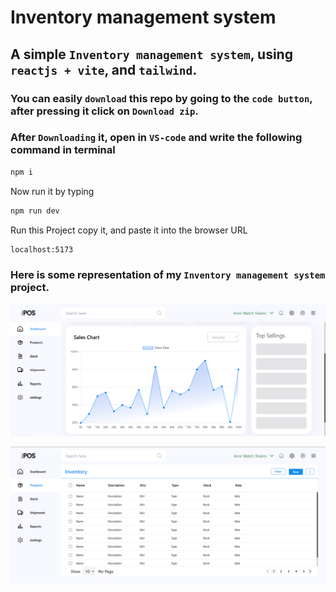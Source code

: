 # Inventory management system
 
## A simple `Inventory management system`, using `reactjs + vite`, and `tailwind`.

### You can  easily `download` this repo by going to the `code button`, after pressing it click on `Download zip`.

### After `Downloading` it, open in `VS-code` and write the following command in terminal
```bash
npm i
```
Now run it by typing

```bash
npm run dev
```
Run this Project copy it, and paste it into the browser URL
```bash
localhost:5173
```

### Here is some representation of my `Inventory management system` project.

![Project `Inventory management system` Screenshot](src/assets/DEVPOS.png)

![Project `Inventory management system` Screenshot](src/assets/Screenshot.png)
